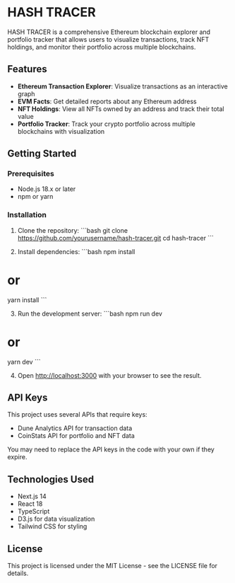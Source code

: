 # HASH TRACER

HASH TRACER is a comprehensive Ethereum blockchain explorer and portfolio tracker that allows users to visualize transactions, track NFT holdings, and monitor their portfolio across multiple blockchains.

## Features

- **Ethereum Transaction Explorer**: Visualize transactions as an interactive graph
- **EVM Facts**: Get detailed reports about any Ethereum address
- **NFT Holdings**: View all NFTs owned by an address and track their total value
- **Portfolio Tracker**: Track your crypto portfolio across multiple blockchains with visualization

## Getting Started

### Prerequisites

- Node.js 18.x or later
- npm or yarn

### Installation

1. Clone the repository:
\`\`\`bash
git clone https://github.com/yourusername/hash-tracer.git
cd hash-tracer
\`\`\`

2. Install dependencies:
\`\`\`bash
npm install
# or
yarn install
\`\`\`

3. Run the development server:
\`\`\`bash
npm run dev
# or
yarn dev
\`\`\`

4. Open [http://localhost:3000](http://localhost:3000) with your browser to see the result.

## API Keys

This project uses several APIs that require keys:

- Dune Analytics API for transaction data
- CoinStats API for portfolio and NFT data

You may need to replace the API keys in the code with your own if they expire.

## Technologies Used

- Next.js 14
- React 18
- TypeScript
- D3.js for data visualization
- Tailwind CSS for styling

## License

This project is licensed under the MIT License - see the LICENSE file for details.
